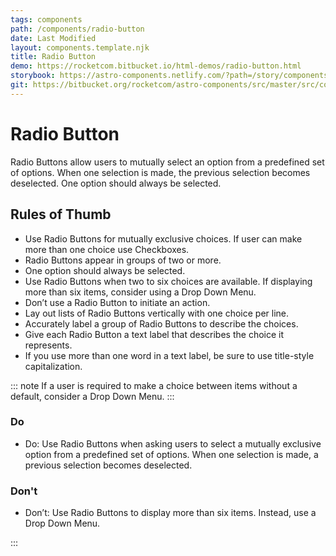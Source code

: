 ```yaml
---
tags: components
path: /components/radio-button
date: Last Modified
layout: components.template.njk
title: Radio Button
demo: https://rocketcom.bitbucket.io/html-demos/radio-button.html
storybook: https://astro-components.netlify.com/?path=/story/components-form-elements--radio-buttons
git: https://bitbucket.org/rocketcom/astro-components/src/master/src/components/rux-radio-button/
---
```


# Radio Button

Radio Buttons allow users to mutually select an option from a predefined set of options. When one selection is made, the previous selection becomes deselected. One option should always be selected.

## Rules of Thumb

- Use Radio Buttons for mutually exclusive choices. If user can make more than one choice use Checkboxes.
- Radio Buttons appear in groups of two or more.
- One option should always be selected.
- Use Radio Buttons when two to six choices are available. If displaying more than six items, consider using a Drop Down Menu.
- Don’t use a Radio Button to initiate an action.
- Lay out lists of Radio Buttons vertically with one choice per line.
- Accurately label a group of Radio Buttons to describe the choices.
- Give each Radio Button a text label that describes the choice it represents.
- If you use more than one word in a text label, be sure to use title-style capitalization.

::: note
If a user is required to make a choice between items without a default, consider a Drop Down Menu.
:::

### Do

- Do: Use Radio Buttons when asking users to select a mutually exclusive option from a predefined set of options. When one selection is made, a previous selection becomes deselected.

### Don't

- Don’t: Use Radio Buttons to display more than six items. Instead, use a Drop Down Menu.

:::
